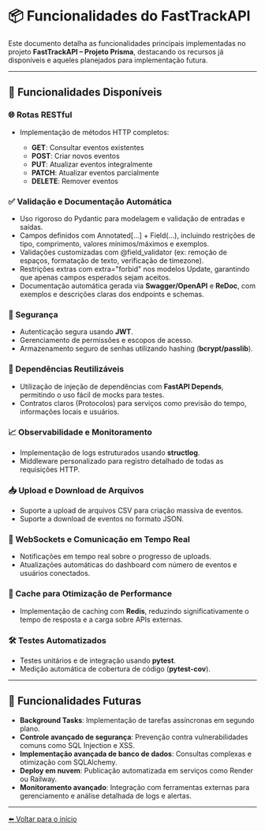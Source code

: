 # 📦 Funcionalidades do FastTrackAPI

Este documento detalha as funcionalidades principais implementadas no projeto **FastTrackAPI – Projeto Prisma**, destacando os recursos já disponíveis e aqueles planejados para implementação futura.

---

## 🚀 Funcionalidades Disponíveis

### 🌐 Rotas RESTful

* Implementação de métodos HTTP completos:

  * **GET**: Consultar eventos existentes
  * **POST**: Criar novos eventos
  * **PUT**: Atualizar eventos integralmente
  * **PATCH**: Atualizar eventos parcialmente
  * **DELETE**: Remover eventos

### ✅ Validação e Documentação Automática

* Uso rigoroso do Pydantic para modelagem e validação de entradas e saídas.
* Campos definidos com Annotated[...] + Field(...), incluindo restrições de tipo, comprimento, valores mínimos/máximos e exemplos.
* Validações customizadas com @field_validator (ex: remoção de espaços, formatação de texto, verificação de timezone).
* Restrições extras com extra="forbid" nos modelos Update, garantindo que apenas campos esperados sejam aceitos.
* Documentação automática gerada via **Swagger/OpenAPI** e **ReDoc**, com exemplos e descrições claras dos endpoints e schemas.

### 🔑 Segurança

* Autenticação segura usando **JWT**.
* Gerenciamento de permissões e escopos de acesso.
* Armazenamento seguro de senhas utilizando hashing (**bcrypt/passlib**).

### 🔗 Dependências Reutilizáveis

* Utilização de injeção de dependências com **FastAPI Depends**, permitindo o uso fácil de mocks para testes.
* Contratos claros (Protocolos) para serviços como previsão do tempo, informações locais e usuários.

### 📈 Observabilidade e Monitoramento

* Implementação de logs estruturados usando **structlog**.
* Middleware personalizado para registro detalhado de todas as requisições HTTP.

### 📥 Upload e Download de Arquivos

* Suporte a upload de arquivos CSV para criação massiva de eventos.
* Suporte a download de eventos no formato JSON.

### 🔄 WebSockets e Comunicação em Tempo Real

* Notificações em tempo real sobre o progresso de uploads.
* Atualizações automáticas do dashboard com número de eventos e usuários conectados.

### 🚧 Cache para Otimização de Performance

* Implementação de caching com **Redis**, reduzindo significativamente o tempo de resposta e a carga sobre APIs externas.

### 🛠️ Testes Automatizados

* Testes unitários e de integração usando **pytest**.
* Medição automática de cobertura de código (**pytest-cov**).

---

## 📌 Funcionalidades Futuras

* **Background Tasks**: Implementação de tarefas assíncronas em segundo plano.
* **Controle avançado de segurança**: Prevenção contra vulnerabilidades comuns como SQL Injection e XSS.
* **Implementação avançada de banco de dados**: Consultas complexas e otimização com SQLAlchemy.
* **Deploy em nuvem**: Publicação automatizada em serviços como Render ou Railway.
* **Monitoramento avançado**: Integração com ferramentas externas para gerenciamento e análise detalhada de logs e alertas.

---

[⬅️ Voltar para o início](../README.md)
